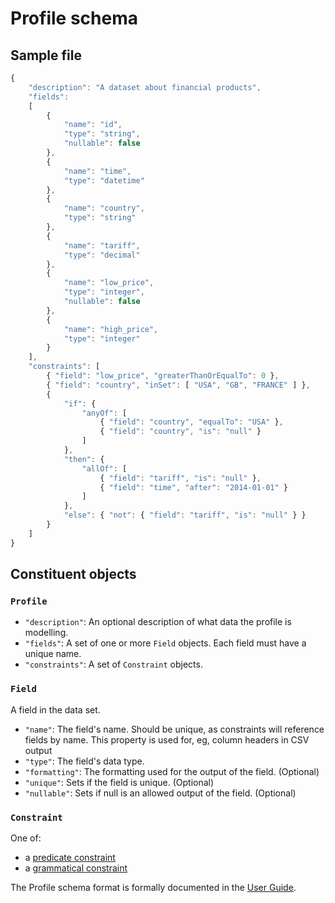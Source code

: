 # Profile schema

## Sample file
```javascript
{
    "description": "A dataset about financial products",
	"fields":
	[
		{
			"name": "id",
			"type": "string",
			"nullable": false
		},
		{
			"name": "time",
			"type": "datetime"
		},
		{
			"name": "country",
			"type": "string"
		},
		{
			"name": "tariff",
			"type": "decimal"
		},
		{
			"name": "low_price",
			"type": "integer",
			"nullable": false
		},
		{
			"name": "high_price",
			"type": "integer"
		}
	],
    "constraints": [
		{ "field": "low_price", "greaterThanOrEqualTo": 0 },
        { "field": "country", "inSet": [ "USA", "GB", "FRANCE" ] },
        {
	    	"if": {
			    "anyOf": [
				    { "field": "country", "equalTo": "USA" },
					{ "field": "country", "is": "null" }
				]
			},
			"then": {
			    "allOf": [
				    { "field": "tariff", "is": "null" },
					{ "field": "time", "after": "2014-01-01" }
				]
			},
			"else": { "not": { "field": "tariff", "is": "null" } }
		}
	]
}
```

## Constituent objects

### `Profile`
* `"description"`: An optional description of what data the profile is modelling.
* `"fields"`: A set of one or more `Field` objects. Each field must have a unique name.
* `"constraints"`: A set of `Constraint` objects.

### `Field`

A field in the data set.

* `"name"`: The field's name. Should be unique, as constraints will reference fields by name. This property is used for, eg, column headers in CSV output
* `"type"`: The field's data type.
* `"formatting"`: The formatting used for the output of the field. (Optional)
* `"unique"`: Sets if the field is unique. (Optional)
* `"nullable"`: Sets if null is an allowed output of the field. (Optional)

### `Constraint`

One of:

- a [predicate constraint](https://github.com/finos/datahelix/blob/master/docs/UserGuide.md#Predicate-constraints)
- a [grammatical constraint](https://github.com/finos/datahelix/blob/master/docs/UserGuide.md#Grammatical-constraints)


The Profile schema format is formally documented in the [User Guide](https://github.com/finos/datahelix/blob/master/docs/UserGuide.md).
